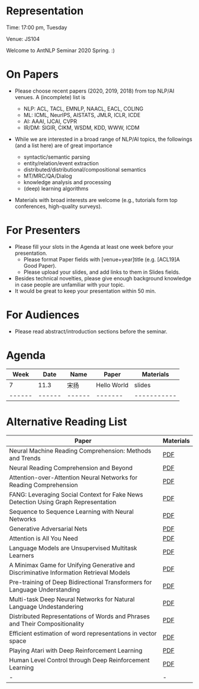 # Representation

  Time: 17:00 pm, Tuesday

  Venue: JS104

  Welcome to AntNLP Seminar 2020 Spring. :)

# On Papers
 * Please choose recent papers (2020, 2019, 2018) from top NLP/AI venues. A (incomplete) list is

    * NLP: ACL, TACL, EMNLP, NAACL, EACL, COLING
    * ML: ICML, NeurIPS, AISTATS, JMLR, ICLR, ICDE
    * AI: AAAI, IJCAI, CVPR
    * IR/DM: SIGIR, CIKM, WSDM, KDD, WWW, ICDM
 
* While we are interested in a broad range of NLP/AI topics, the followings (and a list here) are of great importance

    * syntactic/semantic parsing
    * entity/relation/event extraction
    * distributed/distributional/compositional semantics
    * MT/MRC/QA/Dialog
    * knowledge analysis and processing
    * (deep) learning algorithms

* Materials with broad interests are welcome (e.g., tutorials form top conferences, high-quality surveys).

# For Presenters

 * Please fill your slots in the Agenda at least one week before your presentation.
    * Please format Paper fields with [venue+year]title (e.g. [ACL19]A Good Paper).
    * Please upload your slides, and add links to them in Slides fields.
 * Besides technical novelties, please give enough background knowledge in case people are unfamiliar with your topic.
 * It would be great to keep your presentation within 50 min.

# For Audiences
 * Please read abstract/introduction sections before the seminar.
 
# Agenda

| Week | Date | Name | Paper | Materials |
|------|------|------|-------|-----------|
| 7 | 11.3 | 宋扬 | Hello World | slides |
|------|------|------|-------|-----------|


# Alternative Reading List

| Paper | Materials |
|-|-|
| Neural Machine Reading Comprehension: Methods and Trends | [PDF](https://github.com/NLPcourse/Representation/blob/main/Alternative%20Reading%20List/Neural%20Machine%20Reading%20Comprehension%20Methods%20and%20Trends.pdf) |
| Neural Reading Comprehension and Beyond |  [PDF](https://github.com/NLPcourse/Representation/blob/main/Alternative%20Reading%20List/Neural%20Reading%20Comprehension%20and%20Beyond.pdf) |
| Attention-over-Attention Neural Networks for Reading Comprehension | [PDF]() |
| FANG: Leveraging Social Context for Fake News Detection Using Graph Representation | [PDF]()|
| Sequence to Sequence Learning with Neural Networks | [PDF]() |
| Generative Adversarial Nets | [PDF]() |
| Attention is All You Need | [PDF]() |
| Language Models are Unsupervised Multitask Learners  | [PDF]() |
| A Minimax Game for Unifying Generative and Discriminative Information Retrieval Models | [PDF]() |
| Pre-training of Deep Bidirectional Transformers for Language Understanding | [PDF]() |
| Multi-task Deep Neural Networks for Natural Language Undestandering | [PDF]() |
| Distributed Representations of Words and Phrases and Their Compositionality | [PDF]() |
| Efficient estimation of word representations in vector space | [PDF]() |
| Playing Atari with Deep Reinforcement Learning  | [PDF]() |
| Human Level Control through Deep Reinforcement Learning  | [PDF]() |
|-|-|


